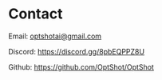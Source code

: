 # Contact

Email: optshotai@gmail.com

Discord: https://discord.gg/8pbEQPPZ8U

Github: https://github.com/OptShot/OptShot
